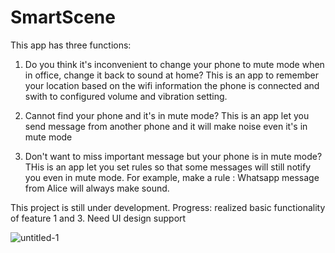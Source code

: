 # SmartScene
This app has three functions:
1. Do you think it's inconvenient to change your phone to mute mode when in office, change it back to sound at home? 
This is an app to remember your location based on the wifi information the phone is connected and swith to configured volume and vibration setting.

2. Cannot find your phone and it's in mute mode? 
This is an app let you send message from another phone and it will make noise even it's in mute mode

3. Don't want to miss important message but your phone is in mute mode?
THis is an app let you set rules so that some messages will still notify you even in mute mode.
For example, make a rule : Whatsapp message from Alice will always make sound.

This project is still under development. Progress: realized basic functionality of feature 1 and 3. Need UI design support

![untitled-1](https://cloud.githubusercontent.com/assets/1740687/6282092/b8099126-b89c-11e4-96e8-20b2863e9553.jpg)
